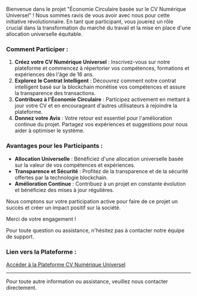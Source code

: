 Bienvenue dans le projet "Économie Circulaire basée sur le CV Numérique Universel" ! Nous sommes ravis de vous avoir avec nous pour cette initiative révolutionnaire. En tant que participant, vous jouerez un rôle crucial dans la transformation du marché du travail et la mise en place d'une allocation universelle équitable.

### Comment Participer :
1. **Créez votre CV Numérique Universel** : Inscrivez-vous sur notre plateforme et commencez à répertorier vos compétences, formations et expériences dès l'âge de 16 ans.
2. **Explorez le Contrat Intelligent** : Découvrez comment notre contrat intelligent basé sur la blockchain monétise vos compétences et assure la transparence des transactions.
3. **Contribuez à l'Économie Circulaire** : Participez activement en mettant à jour votre CV et en encourageant d'autres utilisateurs à rejoindre la plateforme.
4. **Donnez votre Avis** : Votre retour est essentiel pour l'amélioration continue du projet. Partagez vos expériences et suggestions pour nous aider à optimiser le système.

### Avantages pour les Participants :
- **Allocation Universelle** : Bénéficiez d'une allocation universelle basée sur la valeur de vos compétences et expériences.
- **Transparence et Sécurité** : Profitez de la transparence et de la sécurité offertes par la technologie blockchain.
- **Amélioration Continue** : Contribuez à un projet en constante évolution et bénéficiez des mises à jour régulières.

Nous comptons sur votre participation active pour faire de ce projet un succès et créer un impact positif sur la société.

Merci de votre engagement !

Pour toute question ou assistance, n'hésitez pas à contacter notre équipe de support.

### Lien vers la Plateforme :
[Accéder à la Plateforme CV Numérique Universel](#)

---

Pour toute autre information ou assistance, veuillez nous contacter directement.